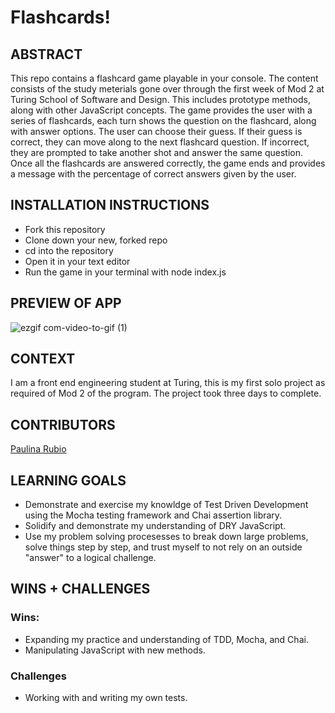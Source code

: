 # Flashcards!
## ABSTRACT
This repo contains a flashcard game playable in your console. The content consists of the study meterials gone over through the first week of Mod 2 at Turing School of Software and Design. This includes prototype methods, along with other JavaScript concepts. The game provides the user with a series of flashcards, each turn shows the question on the flashcard, along with answer options. The user can choose their guess. If their guess is correct, they can move along to the next flashcard question. If incorrect, they are prompted to take another shot and answer the same question. Once all the flashcards are answered correctly, the game ends and provides a message with the percentage of correct answers given by the user. 

## INSTALLATION INSTRUCTIONS
- Fork this repository
- Clone down your new, forked repo
- cd into the repository
- Open it in your text editor
- Run the game in your terminal with node index.js
​
## PREVIEW OF APP
![ezgif com-video-to-gif (1)](https://user-images.githubusercontent.com/123966150/237848804-9c7f37d4-3697-4e39-930f-a679fba091ef.gif)

## CONTEXT
I am a front end engineering student at Turing, this is my first solo project as required of Mod 2 of the program. The project took three days to complete. 

## CONTRIBUTORS
[Paulina Rubio](https://github.com/paulina-isabel)

## LEARNING GOALS
- Demonstrate and exercise my knowldge of Test Driven Development using the Mocha testing framework and Chai assertion library.
- Solidify and demonstrate my understanding of DRY JavaScript.
- Use my problem solving procesesses to break down large problems, solve things step by step, and trust myself to not rely on an outside "answer" to a logical challenge. 

## WINS + CHALLENGES
### Wins:
- Expanding my practice and understanding of TDD, Mocha, and Chai. 
- Manipulating JavaScript with new methods. 

### Challenges
- Working with and writing my own tests.
